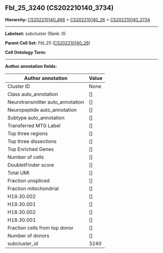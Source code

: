 ## Fbl_25_3240 (CS202210140_3734)
<b>Hierarchy: </b>
[CS202210140_466](https://purl.brain-bican.org/taxonomy/CS202210140#CS202210140_466) >
[CS202210140_26](https://purl.brain-bican.org/taxonomy/CS202210140#CS202210140_26) >
[CS202210140_3734](https://purl.brain-bican.org/taxonomy/CS202210140#CS202210140_3734)

---


**Labelset:** subcluster (Rank: 0)

**Parent Cell Set:** Fbl_25 ([CS202210140_26](https://purl.brain-bican.org/taxonomy/CS202210140#CS202210140_26))



**Cell Ontology Term:** 

[MARKER GENES.]: #


---

[TRANSFERRED ANNOTATIONS.]: #


[AUTHOR ANNOTATION FIELDS.]: #


**Author annotation fields:**

| Author annotation | Value |
|-------------------|-------|
|Cluster ID|None|
|Class auto_annotation|[]|
|Neurotransmitter auto_annotation|[]|
|Neuropeptide auto_annotation|[]|
|Subtype auto_annotation|[]|
|Transferred MTG Label|[]|
|Top three regions|[]|
|Top three dissections|[]|
|Top Enriched Genes|[]|
|Number of cells|[]|
|DoubletFinder score|[]|
|Total UMI|[]|
|Fraction unspliced|[]|
|Fraction mitochondrial|[]|
|H19.30.002|[]|
|H19.30.001|[]|
|H18.30.002|[]|
|H18.30.001|[]|
|Fraction cells from top donor|[]|
|Number of donors|[]|
|subcluster_id|3240|
